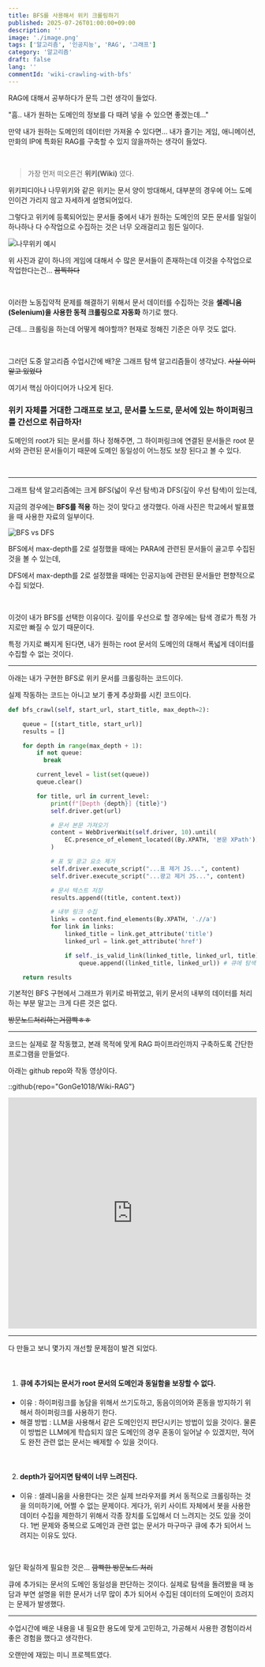 ```yaml
---
title: BFS를 사용해서 위키 크롤링하기
published: 2025-07-26T01:00:00+09:00
description: ''
image: './image.png'
tags: ['알고리즘', '인공지능', 'RAG', '그래프']
category: '알고리즘'
draft: false 
lang: ''
commentId: 'wiki-crawling-with-bfs'
---
```


RAG에 대해서 공부하다가 문득 그런 생각이 들었다.

"흠.. 내가 원하는 도메인의 정보를 다 때려 넣을 수 있으면 좋겠는데..."

만약 내가 원하는 도메인의 데이터만 가져올 수 있다면... 내가 즐기는 게임, 애니메이션, 만화의 IP에 특화된 RAG를 구축할 수 있지 않을까하는 생각이 들었다.

<br>

> 가장 먼저 떠오른건 **위키(Wiki)** 였다.

위키피디아나 나무위키와 같은 위키는 문서 양이 방대해서, 대부분의 경우에 어느 도메인이건 가리지 않고 자세하게 설명되어있다.

그렇다고 위키에 등록되어있는 문서들 중에서 내가 원하는 도메인의 모든 문서를 일일이 하나하나 다 수작업으로 수집하는 것은 너무 오래걸리고 힘든 일이다.

![나무위키 예시](image.png)

위 사진과 같이 하나의 게임에 대해서 수 많은 문서들이 존재하는데 이것을 수작업으로 작업한다는건... ~~끔찍하다~~

<br>


이러한 노동집약적 문제를 해결하기 위해서 문서 데이터를 수집하는 것을 **셀레니움(Selenium)을 사용한 동적 크롤링으로 자동화** 하기로 했다.

근데... 크롤링을 하는데 어떻게 해야할까? 현재로 정해진 기준은 아무 것도 없다.

<br>

그러던 도중 알고리즘 수업시간에 배?운 그래프 탐색 알고리즘들이 생각났다. ~~사실 이미 알고 있었다~~

여기서 핵심 아이디어가 나오게 된다.

### **위키 자체를 거대한 그래프로 보고, 문서를 노드로, 문서에 있는 하이퍼링크를 간선으로 취급하자!**
도메인의 root가 되는 문서를 하나 정해주면, 그 하이퍼링크에 연결된 문서들은 root 문서와 관련된 문서들이기 때문에 도메인 동일성이 어느정도 보장 된다고 볼 수 있다.

<br>


---

그래프 탐색 알고리즘에는 크게 BFS(넓이 우선 탐색)과 DFS(깊이 우선 탐색)이 있는데,

지금의 경우에는 **BFS를 적용** 하는 것이 맞다고 생각했다. 아래 사진은 학교에서 발표했을 때 사용한 자료의 일부이다. 

![BFS vs DFS](image-1.png)

BFS에서 max-depth를 2로 설정했을 때에는 PARA에 관련된 문서들이 골고루 수집된 것을 볼 수 있는데,

DFS에서 max-depth를 2로 설정했을 때에는 인공지능에 관련된 문서들만 편향적으로 수집 되었다.

<br>

이것이 내가 BFS를 선택한 이유이다. 깊이를 우선으로 할 경우에는 탐색 경로가 특정 가지로만 빠질 수 있기 때문이다.

특정 가지로 빠지게 된다면, 내가 원하는 root 문서의 도메인의 대해서 폭넓게 데이터를 수집할 수 없는 것이다.

---

아래는 내가 구현한 BFS로 위키 문서를 크롤링하는 코드이다.

실제 작동하는 코드는 아니고 보기 좋게 추상화를 시킨 코드이다.


```python
def bfs_crawl(self, start_url, start_title, max_depth=2):

    queue = [(start_title, start_url)]
    results = []

    for depth in range(max_depth + 1):
        if not queue:
          break

        current_level = list(set(queue))
        queue.clear()

        for title, url in current_level:
            print(f"[Depth {depth}] {title}")
            self.driver.get(url)

            # 문서 본문 가져오기
            content = WebDriverWait(self.driver, 10).until(
                EC.presence_of_element_located((By.XPATH, '본문 XPath'))
            )

            # 표 및 광고 요소 제거
            self.driver.execute_script("...표 제거 JS...", content)
            self.driver.execute_script("...광고 제거 JS...", content)

            # 문서 텍스트 저장
            results.append((title, content.text))

            # 내부 링크 수집
            links = content.find_elements(By.XPATH, './/a')
            for link in links:
                linked_title = link.get_attribute('title')
                linked_url = link.get_attribute('href')

                if self._is_valid_link(linked_title, linked_url, title):
                    queue.append((linked_title, linked_url)) # 큐에 탐색할 노드 추가

    return results

```

기본적인 BFS 구현에서 그래프가 위키로 바뀌었고, 위키 문서의 내부의 데이터를 처리하는 부분 말고는 크게 다른 것은 없다.

~~방문노드처리하는거깜빡ㅎㅎ~~

---

코드는 실제로 잘 작동했고, 본래 목적에 맞게 RAG 파이프라인까지 구축하도록 간단한 프로그램을 만들었다.

아래는 github repo와 작동 영상이다.

::github{repo="GonGe1018/Wiki-RAG"}

<iframe width="100%" height="468" src="https://www.youtube.com/embed/M9kzcWVkmiE" title="YouTube video player" frameborder="0" allow="accelerometer; autoplay; clipboard-write; encrypted-media; gyroscope; picture-in-picture; web-share" allowfullscreen></iframe>


---

다 만들고 보니 몇가지 개선할 문제점이 발견 되었다.

<br>

1. #### 큐에 추가되는 문서가 root 문서의 도메인과 동일함을 보장할 수 없다.
  - 이유 : 하이퍼링크를 농담을 위해서 쓰기도하고, 동음이의어와 혼동을 방지하기 위해서 하이퍼링크를 사용하기 한다.
  - 해결 방법 : LLM을 사용해서 같은 도메인인지 판단시키는 방법이 있을 것이다. 물론 이 방법은 LLM에게 학습되지 않은 도메인의 경우 혼동이 일어날 수 있겠지만, 적어도 완전 관련 없는 문서는 배제할 수 있을 것이다.

<br>

2. #### depth가 깊어지면 탐색이 너무 느려진다.
  - 이유 : 셀레니움을 사용한다는 것은 실제 브라우저를 켜서 동적으로 크롤링하는 것을 의미하기에, 어쩔 수 없는 문제이다. 게다가, 위키 사이트 자체에서 봇을 사용한 데이터 수집을 제한하기 위해서 각종 장치를 도입해서 더 느려지는 것도 있을 것이다. 1번 문제와 중복으로 도메인과 관련 없는 문서가 마구마구 큐에 추가 되어서 느려지는 이유도 있다.

<br>

일단 확실하게 필요한 것은...  ~~깜빡한 방문노드 처리~~

큐에 추가되는 문서의 도메인 동일성을 판단하는 것이다. 실제로 탐색을 돌려봤을 때 농담과 부연 설명을 위한 문서가 너무 많이 추가 되어서 수집된 데이터의 도메인이 흐려지는 문제가 발생했다.

---

수업시간에 배운 내용을 내 필요한 용도에 맞게 고민하고, 가공해서 사용한 경험이라서 좋은 경험을 했다고 생각한다.

오랜만에 재밌는 미니 프로젝트였다.